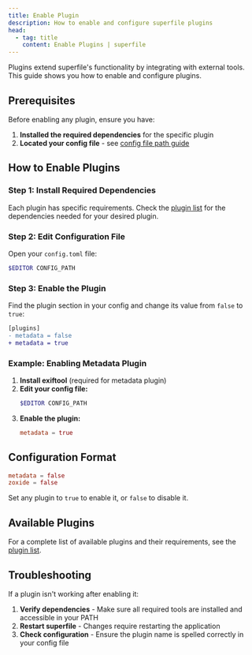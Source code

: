 ```yaml
---
title: Enable Plugin
description: How to enable and configure superfile plugins
head:
  - tag: title
    content: Enable Plugins | superfile
---
```


Plugins extend superfile's functionality by integrating with external tools. This guide shows you how to enable and configure plugins.

## Prerequisites

Before enabling any plugin, ensure you have:

1. **Installed the required dependencies** for the specific plugin
2. **Located your config file** - see [config file path guide](/configure/config-file-path#config)

## How to Enable Plugins

### Step 1: Install Required Dependencies

Each plugin has specific requirements. Check the [plugin list](/list/plugin-list) for the dependencies needed for your desired plugin.

### Step 2: Edit Configuration File

Open your `config.toml` file:

```bash
$EDITOR CONFIG_PATH
```

### Step 3: Enable the Plugin

Find the plugin section in your config and change its value from `false` to `true`:

```diff
[plugins]
- metadata = false
+ metadata = true
```

### Example: Enabling Metadata Plugin

1. **Install exiftool** (required for metadata plugin)
2. **Edit your config file:**
   ```bash
   $EDITOR CONFIG_PATH
   ```
3. **Enable the plugin:**
   ```toml
   metadata = true
   ```

## Configuration Format

```toml
metadata = false
zoxide = false
```

Set any plugin to `true` to enable it, or `false` to disable it.

## Available Plugins

For a complete list of available plugins and their requirements, see the [plugin list](/list/plugin-list).

## Troubleshooting

If a plugin isn't working after enabling it:

1. **Verify dependencies** - Make sure all required tools are installed and accessible in your PATH
2. **Restart superfile** - Changes require restarting the application
3. **Check configuration** - Ensure the plugin name is spelled correctly in your config file